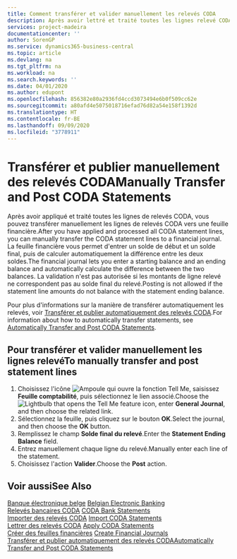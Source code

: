 ```yaml
---
title: Comment transférer et valider manuellement les relevés CODA
description: Après avoir lettré et traité toutes les lignes relevé CODA, vous pouvez transférer manuellement les lignes relevé CODA vers une feuille financière.
services: project-madeira
documentationcenter: ''
author: SorenGP
ms.service: dynamics365-business-central
ms.topic: article
ms.devlang: na
ms.tgt_pltfrm: na
ms.workload: na
ms.search.keywords: ''
ms.date: 04/01/2020
ms.author: edupont
ms.openlocfilehash: 856382e80a2936fd4ccd3073494e6b0f509cc62e
ms.sourcegitcommit: a80afd4e5075018716efad76d82a54e158f1392d
ms.translationtype: HT
ms.contentlocale: fr-BE
ms.lasthandoff: 09/09/2020
ms.locfileid: "3778911"
---
```

# <a name="manually-transfer-and-post-coda-statements"></a><span data-ttu-id="19a21-103">Transférer et publier manuellement des relevés CODA</span><span class="sxs-lookup"><span data-stu-id="19a21-103">Manually Transfer and Post CODA Statements</span></span>
<span data-ttu-id="19a21-104">Après avoir appliqué et traité toutes les lignes de relevés CODA, vous pouvez transférer manuellement les lignes de relevés CODA vers une feuille financière.</span><span class="sxs-lookup"><span data-stu-id="19a21-104">After you have applied and processed all CODA statement lines, you can manually transfer the CODA statement lines to a financial journal.</span></span> <span data-ttu-id="19a21-105">La feuille financière vous permet d'entrer un solde de début et un solde final, puis de calculer automatiquement la différence entre les deux soldes.</span><span class="sxs-lookup"><span data-stu-id="19a21-105">The financial journal lets you enter a starting balance and an ending balance and automatically calculate the difference between the two balances.</span></span> <span data-ttu-id="19a21-106">La validation n'est pas autorisée si les montants de ligne relevé ne correspondent pas au solde final du relevé.</span><span class="sxs-lookup"><span data-stu-id="19a21-106">Posting is not allowed if the statement line amounts do not balance with the statement ending balance.</span></span>  

<span data-ttu-id="19a21-107">Pour plus d'informations sur la manière de transférer automatiquement les relevés, voir [Transférer et publier automatiquement des relevés CODA](how-to-automatically-transfer-and-post-coda-statements.md).</span><span class="sxs-lookup"><span data-stu-id="19a21-107">For information about how to automatically transfer statements, see [Automatically Transfer and Post CODA Statements](how-to-automatically-transfer-and-post-coda-statements.md).</span></span>  

## <a name="to-manually-transfer-and-post-statement-lines"></a><span data-ttu-id="19a21-108">Pour transférer et valider manuellement les lignes relevé</span><span class="sxs-lookup"><span data-stu-id="19a21-108">To manually transfer and post statement lines</span></span>  

1.  <span data-ttu-id="19a21-109">Choisissez l'icône ![Ampoule qui ouvre la fonction Tell Me](../../media/ui-search/search_small.png "Dites-moi ce que vous voulez faire"), saisissez **Feuille comptabilité**, puis sélectionnez le lien associé.</span><span class="sxs-lookup"><span data-stu-id="19a21-109">Choose the ![Lightbulb that opens the Tell Me feature](../../media/ui-search/search_small.png "Tell me what you want to do") icon, enter **General Journal**, and then choose the related link.</span></span>  
2.  <span data-ttu-id="19a21-110">Sélectionnez la feuille, puis cliquez sur le bouton **OK**.</span><span class="sxs-lookup"><span data-stu-id="19a21-110">Select the journal, and then choose the **OK** button.</span></span>  
3.  <span data-ttu-id="19a21-111">Remplissez le champ **Solde final du relevé**.</span><span class="sxs-lookup"><span data-stu-id="19a21-111">Enter the **Statement Ending Balance** field.</span></span>  
4.  <span data-ttu-id="19a21-112">Entrez manuellement chaque ligne du relevé.</span><span class="sxs-lookup"><span data-stu-id="19a21-112">Manually enter each line of the statement.</span></span>  
5.  <span data-ttu-id="19a21-113">Choisissez l'action **Valider**.</span><span class="sxs-lookup"><span data-stu-id="19a21-113">Choose the **Post** action.</span></span>  

## <a name="see-also"></a><span data-ttu-id="19a21-114">Voir aussi</span><span class="sxs-lookup"><span data-stu-id="19a21-114">See Also</span></span>  
 <span data-ttu-id="19a21-115">[Banque électronique belge](belgian-electronic-banking.md) </span><span class="sxs-lookup"><span data-stu-id="19a21-115">[Belgian Electronic Banking](belgian-electronic-banking.md) </span></span>  
 <span data-ttu-id="19a21-116">[Relevés bancaires CODA](coda-bank-statements.md) </span><span class="sxs-lookup"><span data-stu-id="19a21-116">[CODA Bank Statements](coda-bank-statements.md) </span></span>  
 <span data-ttu-id="19a21-117">[Importer des relevés CODA](how-to-import-coda-statements.md) </span><span class="sxs-lookup"><span data-stu-id="19a21-117">[Import CODA Statements](how-to-import-coda-statements.md) </span></span>  
 <span data-ttu-id="19a21-118">[Lettrer des relevés CODA](how-to-apply-coda-statements.md) </span><span class="sxs-lookup"><span data-stu-id="19a21-118">[Apply CODA Statements](how-to-apply-coda-statements.md) </span></span>  
 <span data-ttu-id="19a21-119">[Créer des feuilles financières](how-to-create-financial-journals.md) </span><span class="sxs-lookup"><span data-stu-id="19a21-119">[Create Financial Journals](how-to-create-financial-journals.md) </span></span>  
 [<span data-ttu-id="19a21-120">Transférer et publier automatiquement des relevés CODA</span><span class="sxs-lookup"><span data-stu-id="19a21-120">Automatically Transfer and Post CODA Statements</span></span>](how-to-automatically-transfer-and-post-coda-statements.md)
